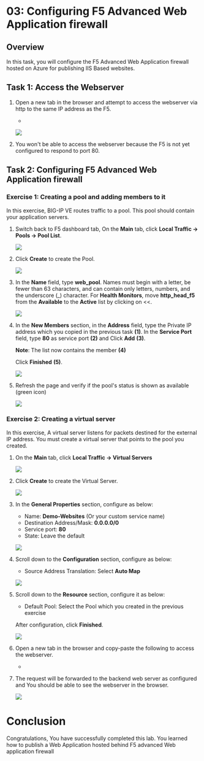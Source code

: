 # 03: Configuring F5 Advanced Web Application firewall

## Overview

In this task, you will configure the F5 Advanced Web Application firewall hosted on Azure for publishing IIS Based websites.

## Task 1: Access the Webserver

1. Open a new tab in the browser and attempt to access the webserver via http to the same IP address as the F5.

    * <inject key="f5_httpURL"></inject>

    ![](../images/accesswebserver.png)
    
2. You won't be able to access the webserver because the F5 is not yet configured to respond to port 80.

## Task 2: Configuring F5 Advanced Web Application firewall  

### Exercise 1: Creating a pool and adding members to it

In this exercise, BIG-IP VE routes traffic to a pool. This pool should contain your application servers.

1. Switch back to F5 dashboard tab, On the **Main** tab, click **Local Traffic -> Pools -> Pool List**.

    ![](../images/f5-11.jpg)
    
1. Click **Create** to create the Pool.    
        
    ![](../images/f5-12.jpg)

1. In the **Name** field, type **web_pool**. Names must begin with a letter, be fewer than 63 characters, and can contain only letters, numbers, and the underscore (_) character. For **Health Monitors**, move **http_head_f5** from the **Available** to the **Active** list by clicking on <<.

    ![](../images/f5-13.jpg)  

1. In the **New Members** section, in the **Address** field, type the Private IP address which you copied in the previous task **(1)**. In the **Service Port** field, type **80** as service port **(2)** and Click **Add** **(3)**.

      **Note**: The list now contains the member **(4)**
        
    Click **Finished** **(5)**.
   
    ![](../images/f5-14.jpg)
    
1. Refresh the page and verify if the pool's status is shown as available (green icon) 
   
   ![](../images/f5-poolstatus.jpg)
    
### Exercise 2: Creating a virtual server

In this exercise, A virtual server listens for packets destined for the external IP address. You must create a virtual server that points to the pool you created.

1. On the **Main** tab, click **Local Traffic -> Virtual Servers**

    ![](../images/f5-15.jpg)
    
1. Click **Create** to create the Virtual Server.  

    ![](../images/f5-16.jpg)
    
1. In the **General Properties** section, configure as below:

   - Name: **Demo-Websites** (Or your custom service name)
   - Destination Address/Mask: **0.0.0.0/0**
   - Service port: **80**
   - State: Leave the default

    ![](../images/f5-17.jpg)
 
1. Scroll down to the **Configuration** section, configure as below:

   - Source Address Translation: Select **Auto Map**

    ![](../images/f5-18.jpg)

1. Scroll down to the **Resource** section, configure it as below:

   - Default Pool: Select the Pool which you created in the previous exercise

   After configuration, click **Finished**.
    
    ![](../images/f5-19.jpg)
 
1.  Open a new tab in the browser and copy-paste the following to access the webserver.

    * <inject key="f5_httpURL"></inject>
    
1. The request will be forwarded to the backend web server as configured and You should be able to see the webserver in the browser.
    
    ![](../images/Picture32.jpg)

# Conclusion

Congratulations, You have successfully completed this lab. You learned how to publish a Web Application hosted behind F5 advanced Web application firewall
